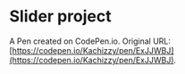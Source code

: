 # Slider project

A Pen created on CodePen.io. Original URL: [https://codepen.io/Kachizzy/pen/ExJJWBJ](https://codepen.io/Kachizzy/pen/ExJJWBJ).

